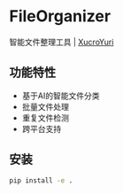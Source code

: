 # FileOrganizer

智能文件整理工具 | [XucroYuri](https://github.com/XucroYuri)

## 功能特性
- 基于AI的智能文件分类
- 批量文件处理
- 重复文件检测
- 跨平台支持

## 安装
```bash
pip install -e .
```